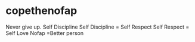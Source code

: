 # copethenofap
Never give up.  Self Discipline Self Discipline = Self Respect Self Respect = Self Love
Nofap =Better person

